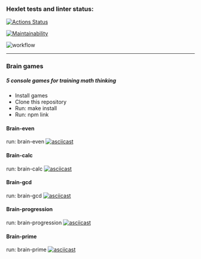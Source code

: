 ### Hexlet tests and linter status:
[![Actions Status](https://github.com/popova-iu-iu/frontend-project-lvl1/workflows/hexlet-check/badge.svg)](https://github.com/popova-iu-iu/frontend-project-lvl1/actions)

[![Maintainability](https://api.codeclimate.com/v1/badges/4d3acff1021785b4c3e4/maintainability)](https://codeclimate.com/github/popova-iu-iu/frontend-project-lvl1/maintainability)

![workflow](https://github.com/popova-iu-iu/frontend-project-lvl1/actions/workflows/github-actions.yml/badge.svg)

---

### Brain games
##### 5 console games for training math thinking

- Install games
- Clone this repository
- Run: make install
- Run: npm link

#### Brain-even
run: brain-even
[![asciicast](https://asciinema.org/a/ziABOnxZ91Ic3pCJJg9oP0aeZ.svg)](https://asciinema.org/a/ziABOnxZ91Ic3pCJJg9oP0aeZ)

#### Brain-calc
run: brain-calc
[![asciicast]( https://asciinema.org/a/BgPuM7r18x7cYmsjKUENGYpW8.svg)]( https://asciinema.org/a/BgPuM7r18x7cYmsjKUENGYpW8)

#### Brain-gcd
run: brain-gcd
[![asciicast](https://asciinema.org/a/LJDlw0V8zYGGO9usxNAUYHxQx.svg)](https://asciinema.org/a/LJDlw0V8zYGGO9usxNAUYHxQx)

#### Brain-progression
run: brain-progression
[![asciicast](https://asciinema.org/a/3sb0KK6vXAiXanknCVsPMh5SS.svg)](https://asciinema.org/a/3sb0KK6vXAiXanknCVsPMh5SS)

#### Brain-prime
run: brain-prime
[![asciicast]( https://asciinema.org/a/wMlbGjKtamcTt1B1uuqhpeYtP.svg)]( https://asciinema.org/a/wMlbGjKtamcTt1B1uuqhpeYtP)



